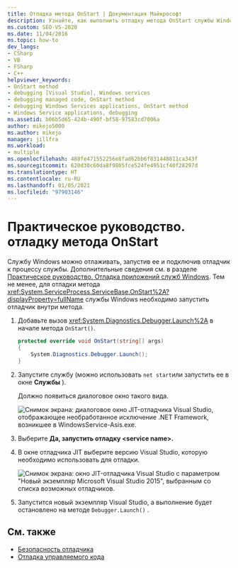 ```yaml
---
title: Отладка метода OnStart | Документация Майкрософт
description: Узнайте, как выполнить отладку метода OnStart службы Windows в Visual Studio, запустив отладчик из самого метода.
ms.custom: SEO-VS-2020
ms.date: 11/04/2016
ms.topic: how-to
dev_langs:
- CSharp
- VB
- FSharp
- C++
helpviewer_keywords:
- OnStart method
- debugging [Visual Studio], Windows services
- debugging managed code, OnStart method
- debugging Windows Services applications, OnStart method
- Windows Service applications, debugging
ms.assetid: b06b5d65-424b-490f-bf58-97583cd7006a
author: mikejo5000
ms.author: mikejo
manager: jillfra
ms.workload:
- multiple
ms.openlocfilehash: 488fe471552256e8fad62bb6f831448811ca343f
ms.sourcegitcommit: 620d30c60da8f9805fce524fe4951cf40f28297d
ms.translationtype: HT
ms.contentlocale: ru-RU
ms.lasthandoff: 01/05/2021
ms.locfileid: "97903146"
---
```

# <a name="how-to-debug-the-onstart-method"></a>Практическое руководство. отладку метода OnStart
Службу Windows можно отлаживать, запустив ее и подключив отладчик к процессу службы. Дополнительные сведения см. в разделе [Практическое руководство. Отладка приложений служб Windows](/dotnet/framework/windows-services/how-to-debug-windows-service-applications). Тем не менее, для отладки метода <xref:System.ServiceProcess.ServiceBase.OnStart%2A?displayProperty=fullName> службы Windows необходимо запустить отладчик внутри метода.

1. Добавьте вызов <xref:System.Diagnostics.Debugger.Launch%2A> в начале метода `OnStart()`.

    ```csharp
    protected override void OnStart(string[] args)
    {
        System.Diagnostics.Debugger.Launch();
    }
    ```

2. Запустите службу (можно использовать `net start`или запустить ее в окне **Службы** ).

    Должно появиться диалоговое окно такого вида.

    ![Снимок экрана: диалоговое окно JIT-отладчика Visual Studio, отображающее необработанное исключение .NET Framework, возникшее в WindowsService-Asis.exe.](../debugger/media/onstartdebug.png)

3. Выберите **Да, запустить отладку \<service name>.**

4. В окне отладчика JIT выберите версию Visual Studio, которую необходимо использовать для отладки.

    ![Снимок экрана: окно JIT-отладчика Visual Studio с параметром "Новый экземпляр Microsoft Visual Studio 2015", выбранным со списка возможных отладчиков.](../debugger/media/justintimedebugger.png)

5. Запустится новый экземпляр Visual Studio, а выполнение будет остановлено на методе `Debugger.Launch()` .

## <a name="see-also"></a>См. также
- [Безопасность отладчика](../debugger/debugger-security.md)
- [Отладка управляемого кода](../debugger/debugging-managed-code.md)
